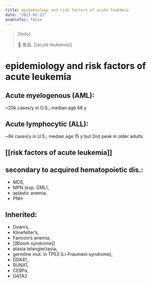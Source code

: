 ```yaml
---
title: epidemiology and risk factors of acute leukemia
date: "2023-01-22"
enableToc: false
---
```


> [!info]
>
> 🌱 來自: [[acute leukemia]]

# epidemiology and risk factors of acute leukemia

## Acute myelogenous (AML):
~20k cases/y in U.S.; median age 68 y

## Acute lymphocytic (ALL):
~6k cases/y in U.S.; median age 15 y but 2nd peak in older adults

## [[risk factors of acute leukemia]]

## secondary to acquired hematopoietic dis.:
* MDS,
* MPN (esp. CML),
* aplastic anemia,
* PNH

## Inherited:
* Down’s,
* Klinefelter’s,
* Fanconi’s anemia,
* [[Bloom syndrome]]
* ataxia telangiectasia,
* germline mut. in TP53 (Li-Fraumeni syndrome),
* DDX41,
* RUNX1, 
* CEBPa,
* GATA2

